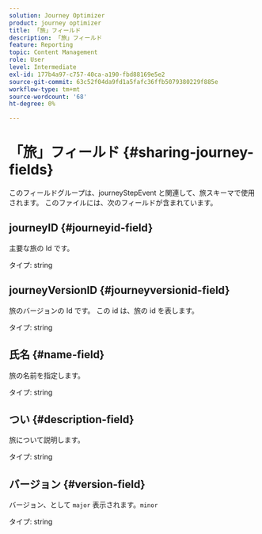 ```yaml
---
solution: Journey Optimizer
product: journey optimizer
title: 「旅」フィールド
description: 「旅」フィールド
feature: Reporting
topic: Content Management
role: User
level: Intermediate
exl-id: 177b4a97-c757-40ca-a190-fbd88169e5e2
source-git-commit: 63c52f04da9fd1a5fafc36ffb5079380229f885e
workflow-type: tm+mt
source-wordcount: '68'
ht-degree: 0%

---
```


# 「旅」フィールド {#sharing-journey-fields}

このフィールドグループは、journeyStepEvent と関連して、旅スキーマで使用されます。 このファイルには、次のフィールドが含まれています。

## journeyID {#journeyid-field}

主要な旅の Id です。

タイプ: string

## journeyVersionID {#journeyversionid-field}

旅のバージョンの Id です。 この id は、旅の id を表します。

タイプ: string

## 氏名 {#name-field}

旅の名前を指定します。

タイプ: string

## つい {#description-field}

旅について説明します。

タイプ: string

## バージョン {#version-field}

バージョン、として `major` 表示されます。`minor`

タイプ: string
